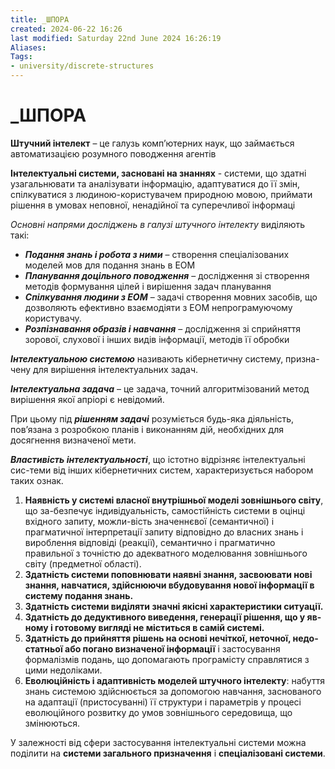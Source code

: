```yaml
---
title: _ШПОРА
created: 2024-06-22 16:26
last modified: Saturday 22nd June 2024 16:26:19
Aliases:
Tags:
- university/discrete-structures
---
```

# _ШПОРА

**Штучний інтелект** – це галузь комп’ютерних наук, що займається автоматизацією розумного поводження агентів

**Інтелектуальні системи, засновані на знаннях** - системи, що здатні узагальнювати та аналізувати інформацію, адаптуватися до її змін, спілкуватися з людиною-користувачем природною мовою, приймати рішення в умовах неповної, ненадійної та суперечливої інформаці

_Основні напрями досліджень в галузі штучного інтелекту_ виділяють такі:
- **_Подання знань і робота з ними_** – створення спеціалізованих моделей мов для подання знань в ЕОМ
- **_Планування доцільного поводження_** – дослідження зі створення методів формування цілей і вирішення задач планування 
- **_Спілкування людини з ЕОМ_** – задачі створення мовних засобів, що дозволяють ефективно взаємодіяти з ЕОМ непрограмуючому користувачу.
- **_Розпізнавання образів і навчання_** – дослідження зі сприйняття зорової, слухової і інших видів інформації, методів її обробки

**_Інтелектуальною системою_** називають кібернетичну систему, призна-чену для вирішення інтелектуальних задач.

**_Інтелектуальна задача_** – це задача, точний алгоритмізований метод вирішення якої апріорі є невідомий. 

При цьому під **_рішенням задачі_** розуміється будь-яка діяльність, пов’язана з розробкою планів і виконанням дій, необхідних для досягнення визначеної мети.

**_Властивість інтелектуальності_**, що істотно відрізняє інтелектуальні сис-теми від інших кібернетичних систем, характеризується набором таких ознак.

1. **Наявність у системі власної внутрішньої моделі зовнішнього світу**, що за-безпечує індивідуальність, самостійність системи в оцінці вхідного запиту, можли-вість значеннєвої (семантичної) і прагматичної інтерпретації запиту відповідно до власних знань і вироблення відповіді (реакції), семантично і прагматично правильної з точністю до адекватного моделювання зовнішнього світу (предметної області).
2. **Здатність системи поповнювати наявні знання, засвоювати нові знання, навчатися, здійснюючи вбудовування нової інформації в систему подання знань.**
3. **Здатність системи виділяти значні якісні характеристики ситуації.**
4. **Здатність до дедуктивного виведення, генерації рішення, що у яв-ному і готовому вигляді не міститься в самій системі.**
5. **Здатність до прийняття рішень на основі нечіткої, неточної, недо-статньої або погано визначеної інформації** і застосування формалізмів подань, що допомагають програмісту справлятися з цими недоліками.
6. **Еволюційність і адаптивність моделей штучного інтелекту**: набуття знань системою здійснюється за допомогою навчання, заснованого на адаптації (пристосуванні) її структури і параметрів у процесі еволюційного розвитку до умов зовнішнього середовища, що змінюються.

У залежності від сфери застосування інтелектуальні системи можна поділити на **системи загального призначення** і **спеціалізовані системи**.
